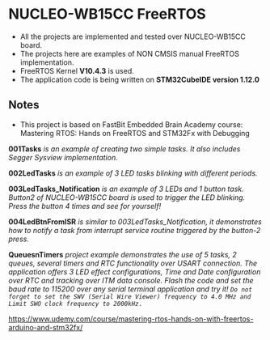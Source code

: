 # NUCLEO-WB15CC FreeRTOS 

- All the projects are implemented and tested over NUCLEO-WB15CC board.
- The projects here are examples of NON CMSIS manual FreeRTOS implementation.
- FreeRTOS Kernel **V10.4.3** is used.
- The application code is being written on **STM32CubeIDE version 1.12.0**

## Notes
	
- This project is based on FastBit Embedded Brain Academy course: Mastering RTOS: Hands on FreeRTOS and STM32Fx with Debugging

**001Tasks** *is an example of creating two simple tasks. It also includes Segger Sysview implementation.*

**002LedTasks** *is an example of 3 LED tasks blinking with different periods.*

**003LedTasks_Notification** *is an example of 3 LEDs and 1 button task. Button2 of NUCLEO-WB15CC board is used to trigger the LED blinking. Press the button 4 times and see for yourself!*

**004LedBtnFromISR** *is similar to 003LedTasks_Notification, it demonstrates how to notify a task from interrupt service routine triggered by the button-2 press.*

**QueuesnTimers** *project example demonstrates the use of 5 tasks, 2 queues, several timers and RTC functionality over USART connection. The application offers 3 LED effect configurations, Time and Date configuration over RTC and tracking over ITM data console. Flash the code and set the baud rate to 115200 over any serial terminal application and try it! ``Do not forget to set the SWV (Serial Wire Viewer) frequency to 4.0 MHz and Limit SWO clock frequency to 2000kHz.``*

https://www.udemy.com/course/mastering-rtos-hands-on-with-freertos-arduino-and-stm32fx/



